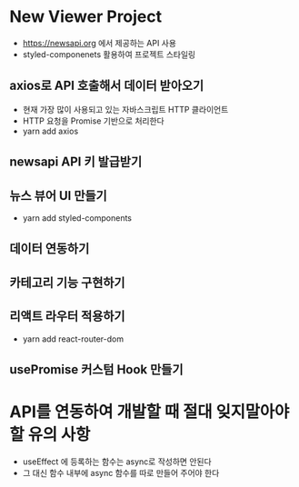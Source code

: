 # New Viewer Project

- https://newsapi.org 에서 제공하는 API 사용
- styled-componenets 활용하여 프로젝트 스타일링

## axios로 API 호출해서 데이터 받아오기

- 현재 가장 많이 사용되고 있는 자바스크립트 HTTP 클라이언트
- HTTP 요청을 Promise 기반으로 처리한다
- yarn add axios

## newsapi API 키 발급받기

## 뉴스 뷰어 UI 만들기

- yarn add styled-components

## 데이터 연동하기

## 카테고리 기능 구현하기

## 리액트 라우터 적용하기

- yarn add react-router-dom

## usePromise 커스텀 Hook 만들기

# API를 연동하여 개발할 때 절대 잊지말아야 할 유의 사항

- useEffect 에 등록하는 함수는 async로 작성하면 안된다
- 그 대신 함수 내부에 async 함수를 따로 만들어 주어야 한다
